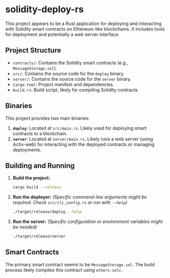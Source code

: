# solidity-deploy-rs


This project appears to be a Rust application for deploying and interacting with Solidity smart contracts on Ethereum-like blockchains. It includes tools for deployment and potentially a web server interface.

## Project Structure

-   `contracts/`: Contains the Solidity smart contracts (e.g., `MessageStorage.sol`).
-   `src/`: Contains the source code for the `deploy` binary.
-   `server/`: Contains the source code for the `server` binary.
-   `Cargo.toml`: Project manifest and dependencies.
-   `build.rs`: Build script, likely for compiling Solidity contracts.

## Binaries

This project provides two main binaries:

1.  **`deploy`**: Located at `src/main.rs`. Likely used for deploying smart contracts to a blockchain.
2.  **`server`**: Located at `server/main.rs`. Likely runs a web server (using Actix-web) for interacting with the deployed contracts or managing deployments.

## Building and Running

1.  **Build the project:**
    ```bash
    cargo build --release
    ```

2.  **Run the deployer:**
    *(Specific command-line arguments might be required. Check `src/cli_config.rs` or run with `--help`)*
    ```bash
    ./target/release/deploy --help 
    ```

3.  **Run the server:**
    *(Specific configuration or environment variables might be needed)*
    ```bash
    ./target/release/server
    ```

## Smart Contracts

The primary smart contract seems to be `MessageStorage.sol`. The build process likely compiles this contract using `ethers-solc`.